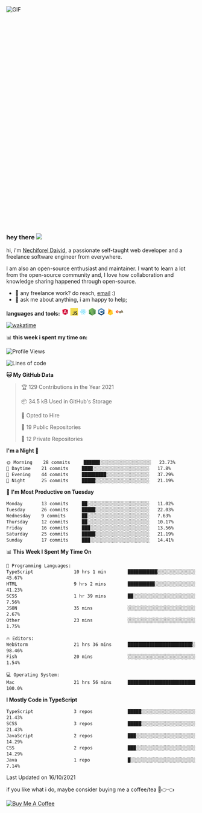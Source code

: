   <img align="right" alt="GIF" src="https://github.com/NsdHSO/profile/blob/main/project-app.gif" width="100%" height="600" />


### hey there <img src="https://media.giphy.com/media/hvRJCLFzcasrR4ia7z/giphy.gif" width="25px">



hi, i'm [Nechiforel Daivid](https://github.com/NsdHSO/NsdHSO/blob/main/README.md), a passionate self-taught web developer and a freelance software engineer from everywhere.

I am also an open-source enthusiast and maintainer. I want to learn a lot from the open-source community and, I love how collaboration and knowledge sharing happened through open-source.

- 💼  any freelance work? do reach, [email](nechiforelsamuel@yahoo.com) :)
- 💬  ask me about anything, i am happy to help;

**languages and tools:**
<code><img height="20" src="https://raw.githubusercontent.com/github/explore/80688e429a7d4ef2fca1e82350fe8e3517d3494d/topics/angular/angular.png"></code>
<code><img height="20" src="https://raw.githubusercontent.com/github/explore/80688e429a7d4ef2fca1e82350fe8e3517d3494d/topics/javascript/javascript.png"></code>
<code><img height="20" src="https://raw.githubusercontent.com/github/explore/80688e429a7d4ef2fca1e82350fe8e3517d3494d/topics/react/react.png"></code>
<code><img height="20" src="https://raw.githubusercontent.com/github/explore/80688e429a7d4ef2fca1e82350fe8e3517d3494d/topics/nodejs/nodejs.png"></code>
<code><img height="20" src="https://raw.githubusercontent.com/github/explore/80688e429a7d4ef2fca1e82350fe8e3517d3494d/topics/cpp/cpp.png"></code>
<code><img height="20" src="https://raw.githubusercontent.com/github/explore/80688e429a7d4ef2fca1e82350fe8e3517d3494d/topics/firebase/firebase.png"></code>
<code><img height="20" src="https://raw.githubusercontent.com/github/explore/80688e429a7d4ef2fca1e82350fe8e3517d3494d/topics/git/git.png"></code>

[![wakatime](https://wakatime.com/badge/github/NsdHSO/vorkurt.svg)](https://wakatime.com/badge/github/NsdHSO/vorkurt)



📊 **this week i spent my time on:**
<!--START_SECTION:waka-->
![Profile Views](http://img.shields.io/badge/Profile%20Views-0-blue)

![Lines of code](https://img.shields.io/badge/From%20Hello%20World%20I%27ve%20Written-1.6%20million%20lines%20of%20code-blue)

**🐱 My GitHub Data** 

> 🏆 129 Contributions in the Year 2021
 > 
> 📦 34.5 kB Used in GitHub's Storage 
 > 
> 💼 Opted to Hire
 > 
> 📜 19 Public Repositories 
 > 
> 🔑 12 Private Repositories  
 > 
**I'm a Night 🦉** 

```text
🌞 Morning    28 commits     ██████░░░░░░░░░░░░░░░░░░░   23.73% 
🌆 Daytime    21 commits     ████░░░░░░░░░░░░░░░░░░░░░   17.8% 
🌃 Evening    44 commits     █████████░░░░░░░░░░░░░░░░   37.29% 
🌙 Night      25 commits     █████░░░░░░░░░░░░░░░░░░░░   21.19%

```
📅 **I'm Most Productive on Tuesday** 

```text
Monday       13 commits     ██░░░░░░░░░░░░░░░░░░░░░░░   11.02% 
Tuesday      26 commits     █████░░░░░░░░░░░░░░░░░░░░   22.03% 
Wednesday    9 commits      ██░░░░░░░░░░░░░░░░░░░░░░░   7.63% 
Thursday     12 commits     ██░░░░░░░░░░░░░░░░░░░░░░░   10.17% 
Friday       16 commits     ███░░░░░░░░░░░░░░░░░░░░░░   13.56% 
Saturday     25 commits     █████░░░░░░░░░░░░░░░░░░░░   21.19% 
Sunday       17 commits     ███░░░░░░░░░░░░░░░░░░░░░░   14.41%

```


📊 **This Week I Spent My Time On** 

```text
💬 Programming Languages: 
TypeScript               10 hrs 1 min        ███████████░░░░░░░░░░░░░░   45.67% 
HTML                     9 hrs 2 mins        ██████████░░░░░░░░░░░░░░░   41.23% 
SCSS                     1 hr 39 mins        ██░░░░░░░░░░░░░░░░░░░░░░░   7.56% 
JSON                     35 mins             ░░░░░░░░░░░░░░░░░░░░░░░░░   2.67% 
Other                    23 mins             ░░░░░░░░░░░░░░░░░░░░░░░░░   1.75%

🔥 Editors: 
WebStorm                 21 hrs 36 mins      ████████████████████████░   98.46% 
Fish                     20 mins             ░░░░░░░░░░░░░░░░░░░░░░░░░   1.54%

💻 Operating System: 
Mac                      21 hrs 56 mins      █████████████████████████   100.0%

```

**I Mostly Code in TypeScript** 

```text
TypeScript               3 repos             █████░░░░░░░░░░░░░░░░░░░░   21.43% 
SCSS                     3 repos             █████░░░░░░░░░░░░░░░░░░░░   21.43% 
JavaScript               2 repos             ███░░░░░░░░░░░░░░░░░░░░░░   14.29% 
CSS                      2 repos             ███░░░░░░░░░░░░░░░░░░░░░░   14.29% 
Java                     1 repo              █░░░░░░░░░░░░░░░░░░░░░░░░   7.14%

```



 Last Updated on 16/10/2021
<!--END_SECTION:waka-->

if you like what i do, maybe consider buying me a coffee/tea 🥺👉👈

<a href="https://www.buymeacoffee.com/HSOD" target="_blank"><img src="https://cdn.buymeacoffee.com/buttons/v2/default-red.png" alt="Buy Me A Coffee" width="150" ></a>



